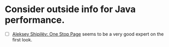 # Consider outside info for Java performance.
* [ ] [Aleksey Shipilëv: One Stop Page](https://shipilev.net/) seems to be a very good expert on the first look.